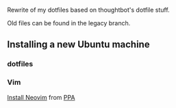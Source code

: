 Rewrite of my dotfiles based on thoughtbot's dotfile stuff.

Old files can be found in the legacy branch.


## Installing a new Ubuntu machine

### dotfiles

### Vim
[Install Neovim](https://github.com/neovim/neovim/wiki/Installing-Neovim) from [PPA](https://github.com/neovim/neovim/wiki/Installing-Neovim#ubuntu)
